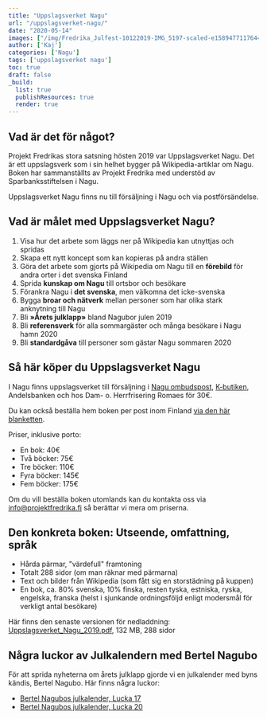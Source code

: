```yaml
---
title: "Uppslagsverket Nagu"
url: "/uppslagsverket-nagu/"
date: "2020-05-14"
images: ["/img/Fredrika_Julfest-10122019-IMG_5197-scaled-e1589477117644.jpg"]
author: ['Kaj']
categories: ['Nagu']
tags: ['uppslagsverket nagu']
toc: true
draft: false
_build:
  list: true
  publishResources: true
  render: true
---
```


## Vad är det för något?

Projekt Fredrikas stora satsning hösten 2019 var Uppslagsverket Nagu. Det är ett uppslagsverk som i sin helhet bygger på Wikipedia-artiklar om Nagu. Boken har sammanställts av Projekt Fredrika med understöd av Sparbanksstiftelsen i Nagu.

Uppslagsverket Nagu finns nu till försäljning i Nagu och via postförsändelse.

## Vad är målet med Uppslagsverket Nagu?

1.  Visa hur det arbete som läggs ner på Wikipedia kan utnyttjas och spridas
2.  Skapa ett nytt koncept som kan kopieras på andra ställen
3.  Göra det arbete som gjorts på Wikipedia om Nagu till en **förebild** för andra orter i det svenska Finland
4.  Sprida **kunskap om Nagu** till ortsbor och besökare
5.  Förankra Nagu i **det svenska**, men välkomna det icke-svenska
6.  Bygga **broar och nätverk** mellan personer som har olika stark anknytning till Nagu
7.  Bli **»Årets julklapp»** bland Nagubor julen 2019
8.  Bli **referensverk** för alla sommargäster och många besökare i Nagu hamn 2020
9.  Bli **standardgåva** till personer som gästar Nagu sommaren 2020

## Så här köper du Uppslagsverket Nagu

I Nagu finns uppslagsverket till försäljning i [Nagu ombudspost](https://saaristovaraus.fi/matkailuneuvonta/), [K-butiken](https://k-market-nagu.fi/butiken/), Andelsbanken och hos Dam- o. Herrfrisering Romaes för 30€.

Du kan också beställa hem boken per post inom Finland [via den här blanketten](https://docs.google.com/forms/d/1li8o1oiV3YWLLSGZijYtxRVROubJGJ1Ym38NJXJ1C8o/edit).

Priser, inklusive porto:

* En bok: 40€
* Två böcker: 75€
* Tre böcker: 110€
* Fyra böcker: 145€
* Fem böcker: 175€

Om du vill beställa boken utomlands kan du kontakta oss via info@projektfredrika.fi så berättar vi mera om priserna.

## Den konkreta boken: Utseende, omfattning, språk

* Hårda pärmar, "värdefull" framtoning
* Totalt 288 sidor (om man räknar med pärmarna)
* Text och bilder från Wikipedia (som fått sig en storstädning på kuppen)
* En bok, ca. 80% svenska, 10% finska, resten tyska, estniska, ryska, engelska, franska (helst i sjunkande ordningsföljd enligt modersmål för verkligt antal besökare)

Här finns den senaste versionen för nedladdning: [Uppslagsverket\_Nagu\_2019.pdf](https://wiki.projektfredrika.fi/filer/Uppslagsverket_Nagu_2019.pdf), 132 MB, 288 sidor

## Några luckor av Julkalendern med Bertel Nagubo

För att sprida nyheterna om årets julklapp gjorde vi en julkalender med byns kändis, Bertel Nagubo. Här finns några luckor:
* [Bertel Nagubos julkalender, Lucka 17](https://www.facebook.com/watch/?ref=external&v=2581200672109968)
* [Bertel Nagubos julkalender, Lucka 20](https://www.facebook.com/watch/?ref=external&v=2595605680662168)